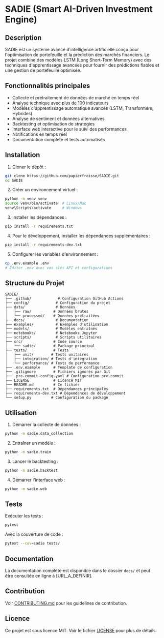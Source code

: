 # SADIE (Smart AI-Driven Investment Engine)

## Description
SADIE est un système avancé d'intelligence artificielle conçu pour l'optimisation de portefeuille et la prédiction des marchés financiers. Le projet combine des modèles LSTM (Long Short-Term Memory) avec des techniques d'apprentissage avancées pour fournir des prédictions fiables et une gestion de portefeuille optimisée.

## Fonctionnalités principales
- Collecte et prétraitement de données de marché en temps réel
- Analyse technique avec plus de 100 indicateurs
- Modèles d'apprentissage automatique avancés (LSTM, Transformers, Hybrides)
- Analyse de sentiment et données alternatives
- Backtesting et optimisation de stratégies
- Interface web interactive pour le suivi des performances
- Notifications en temps réel
- Documentation complète et tests automatisés

## Installation

1. Cloner le dépôt :
```bash
git clone https://github.com/papierfroisse/SADIE.git
cd SADIE
```

2. Créer un environnement virtuel :
```bash
python -m venv venv
source venv/bin/activate  # Linux/Mac
venv\Scripts\activate     # Windows
```

3. Installer les dépendances :
```bash
pip install -r requirements.txt
```

4. Pour le développement, installer les dépendances supplémentaires :
```bash
pip install -r requirements-dev.txt
```

5. Configurer les variables d'environnement :
```bash
cp .env.example .env
# Éditer .env avec vos clés API et configurations
```

## Structure du Projet

```
SADIE/
├── .github/            # Configuration GitHub Actions
├── config/            # Configuration du projet
├── data/              # Données
│   ├── raw/          # Données brutes
│   └── processed/    # Données prétraitées
├── docs/              # Documentation
├── examples/          # Exemples d'utilisation
├── models/            # Modèles entraînés
├── notebooks/         # Notebooks Jupyter
├── scripts/           # Scripts utilitaires
├── src/              # Code source
│   └── sadie/        # Package principal
├── tests/            # Tests
│   ├── unit/        # Tests unitaires
│   ├── integration/ # Tests d'intégration
│   └── performance/ # Tests de performance
├── .env.example      # Template de configuration
├── .gitignore        # Fichiers ignorés par Git
├── .pre-commit-config.yaml # Configuration pre-commit
├── LICENSE           # Licence MIT
├── README.md         # Ce fichier
├── requirements.txt  # Dépendances principales
├── requirements-dev.txt # Dépendances de développement
└── setup.py         # Configuration du package
```

## Utilisation

1. Démarrer la collecte de données :
```bash
python -m sadie.data_collection
```

2. Entraîner un modèle :
```bash
python -m sadie.train
```

3. Lancer le backtesting :
```bash
python -m sadie.backtest
```

4. Démarrer l'interface web :
```bash
python -m sadie.web
```

## Tests

Exécuter les tests :
```bash
pytest
```

Avec la couverture de code :
```bash
pytest --cov=sadie tests/
```

## Documentation
La documentation complète est disponible dans le dossier `docs/` et peut être consultée en ligne à [URL_A_DEFINIR].

## Contribution
Voir [CONTRIBUTING.md](CONTRIBUTING.md) pour les guidelines de contribution.

## Licence
Ce projet est sous licence MIT. Voir le fichier [LICENSE](LICENSE) pour plus de détails. 